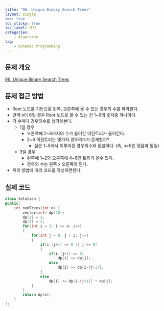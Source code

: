 ```yaml
---
title: "96. Unique Binary Search Trees"
layout: single
toc: true
toc_sticky: true
toc_label: 목차
categories:     
    - Algorithm
tag:
    - Dynamic Programming
---
```


## 문제 개요

[96. Unique Binary Search Trees](https://leetcode.com/problems/unique-binary-search-trees/description/)


## 문제 접근 방법
- Root 노드를 기반으로 왼쪽, 오른쪽에 올 수 있는 경우의 수를 파악한다.
- 만약 n이 6일 경우 Root 노드로 올 수 있는 건 1~6의 숫자중 하나이다.
- 각 수마다 경우의수를 생각해본다.
  - 1일 경우
    - 오른쪽에 2~6까지의 수가 들어간 이진트리가 들어간다.
    - 2~6 이진트리는 몇가지 경우의수가 존재할까?
      - 실은 1~5에서 이루어진 경우의수와 동일하다. (즉, n=5인 정답과 동일)
  - 3일 경우
    - 왼쪽에 1~2와 오른쪽에 4~6인 트리가 올수 있다.
    - 경우의 수는 왼쪽 x 오른쪽이 된다.
- 위의 방법에 따라 코드를 작성하면된다.


## 실제 코드

```c++
class Solution {
public:
    int numTrees(int n) {
        vector<int> dp(20);
        dp[1] = 1;
        dp[2] = 2;
        for(int i = 3; i <= n; i++)
        {
            for(int j = 0; j < i; j++)
            {
                if(i-(j+1) == 0 || j == 0)
                {
                    if(i-(j+1) == 0)
                        dp[i] += dp[j];
                    else
                        dp[i] += dp[i-(j+1)];
                }
                else
                    dp[i] += dp[i-(j+1)] * dp[j];
            }
        }
        return dp[n];
    }
};                                                                                                                                             

```